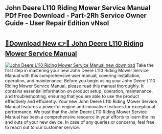 ## John Deere L110 Riding Mower Service Manual PDf Free Download - Part-2Rh Service Owner Guide - User Repair Edition vNsol

# <h2><a href="http://bc68012.oget.top/?id=John+Deere+L110+Riding+Mower+Service+Manual">🔗Download New 👉🔴 John Deere L110 Riding Mower Service Manual</a></h2>

[![John Deere L110 Riding Mower Service Manual new download](https://i.imgur.com/5g1atiW.png)](http://bc68012.oget.top/?id=John+Deere+L110+Riding+Mower+Service+Manual)
Take the first step in mastering your new John Deere L110 Riding Mower Service Manual with this comprehensive user manual, covering installation, operation, and maintenance. Before you begin using your John Deere L110 Riding Mower Service Manual, please read this manual thoroughly. It contains essential information on product setup, operation, maintenance, and troubleshooting, ensuring that you are able to use the product effectively and efficiently. Your new John Deere L110 Riding Mower Service Manual features a powerful engine and innovative features for exceptional performance. We trust that the John Deere L110 Riding Mower Service Manual has been a comprehensive resource in your efforts to learn the ins and outs of your new device. In case of any queries or concerns, feel free to reach out to our customer service.
